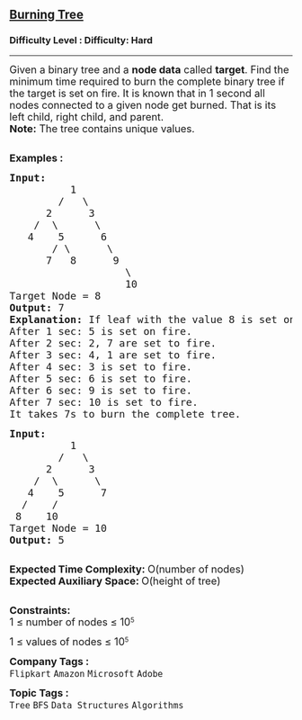 <h2><a href="https://www.geeksforgeeks.org/problems/burning-tree/1">Burning Tree</a></h2><h3>Difficulty Level : Difficulty: Hard</h3><hr><div class="problems_problem_content__Xm_eO" bis_skin_checked="1"><p><span style="font-size: 18px;">Given a binary tree and a&nbsp;<strong>node data</strong> called <strong>target</strong>. Find the minimum time required to burn the complete binary tree if the target is set on fire.&nbsp;It is known that in 1 second all nodes connected to a given node get burned. That is its left child, right child, and parent.<br><strong>Note:</strong> The tree contains unique values.</span></p>
<p><br><strong><span style="font-size: 18px;">Examples :&nbsp;</span></strong></p>
<pre><span style="font-size: 18px;"><strong>Input:      </strong>
          1
        /   \
      2      3
    /  \      \
   4    5      6
       / \      \
      7   8      9
                   \
                   10</span>
<span style="font-size: 18px;">Target Node = 8</span>
<span style="font-size: 18px;"><strong>Output:</strong> 7</span>
<span style="font-size: 18px;"><strong>Explanation:</strong> If leaf with the value 8 is set on fire. 
After 1 sec: 5 is set on fire.
After 2 sec: 2, 7 are set to fire.
After 3 sec: 4, 1 are set to fire.
After 4 sec: 3 is set to fire.
After 5 sec: 6 is set to fire.
After 6 sec: 9 is set to fire.
After 7 sec: 10 is set to fire.
It takes 7s to burn the complete tree.</span></pre>
<pre><span style="font-size: 18px;"><strong>Input:</strong>      
          1
        /   \
      2      3
    /  \      \
   4    5      7
  /    / 
 8    10</span>
<span style="font-size: 18px;">Target Node = 10</span>
<span style="font-size: 18px;"><strong>Output:</strong> 5</span>
</pre>
<p><br><span style="font-size: 18px;"><strong>Expected Time Complexity: </strong>O(number of nodes)<br><strong>Expected Auxiliary Space: </strong>O(height of tree)</span></p>
<p><br><span style="font-size: 18px;"><strong>Constraints:</strong><br>1 ≤&nbsp;</span><span style="font-size: 18px;">number of nodes</span><span style="font-size: 18px;">&nbsp;≤ 10</span><sup>5</sup></p>
<p><span style="font-size: 18px;">1 ≤&nbsp;</span><span style="font-size: 18px;">values of nodes</span><span style="font-size: 18px;">&nbsp;≤ 10</span><sup>5</sup></p></div><p><span style=font-size:18px><strong>Company Tags : </strong><br><code>Flipkart</code>&nbsp;<code>Amazon</code>&nbsp;<code>Microsoft</code>&nbsp;<code>Adobe</code>&nbsp;<br><p><span style=font-size:18px><strong>Topic Tags : </strong><br><code>Tree</code>&nbsp;<code>BFS</code>&nbsp;<code>Data Structures</code>&nbsp;<code>Algorithms</code>&nbsp;